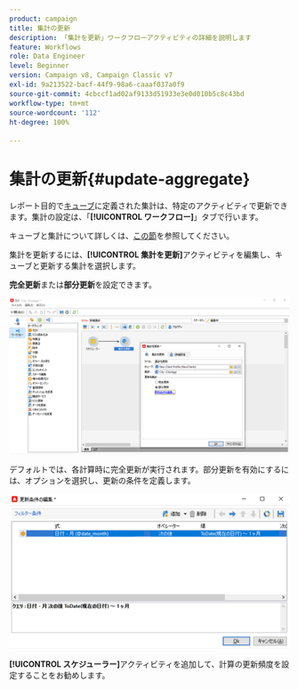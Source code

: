 ```yaml
---
product: campaign
title: 集計の更新
description: 「集計を更新」ワークフローアクティビティの詳細を説明します
feature: Workflows
role: Data Engineer
level: Beginner
version: Campaign v8, Campaign Classic v7
exl-id: 9a213522-bacf-44f9-98a6-caaaf037a0f9
source-git-commit: 4cbccf1ad02af9133d51933e3e0d010b5c8c43bd
workflow-type: tm+mt
source-wordcount: '112'
ht-degree: 100%

---
```


# 集計の更新{#update-aggregate}

レポート目的で[キューブ](../../v8/reporting/gs-cubes.md)に定義された集計は、特定のアクティビティで更新できます。集計の設定は、「**[!UICONTROL ワークフロー]**」タブで行います。

キューブと集計について詳しくは、[この節](../../v8/reporting/customize-cubes.md#calculate-and-use-aggregates)を参照してください。

集計を更新するには、**[!UICONTROL 集計を更新]**&#x200B;アクティビティを編集し、キューブと更新する集計を選択します。

**完全更新**&#x200B;または&#x200B;**部分更新**&#x200B;を設定できます。

![](assets/update-aggregate-details.png)

デフォルトでは、各計算時に完全更新が実行されます。部分更新を有効にするには、オプションを選択し、更新の条件を定義します。

![](assets/update-aggregate-partial.png)

**[!UICONTROL スケジューラー]**&#x200B;アクティビティを追加して、計算の更新頻度を設定することをお勧めします。
